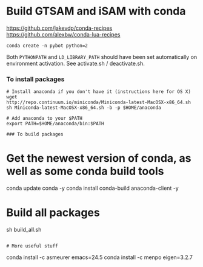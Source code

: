 # Build GTSAM and iSAM with conda

https://github.com/jakevdp/conda-recipes
https://github.com/alexbw/conda-lua-recipes

```
conda create -n pybot python=2
```
Both `PYTHONPATH` and `LD_LIBRARY_PATH` should have been set automatically on environment activation. See activate.sh / deactivate.sh.

### To install packages
```
# Install anaconda if you don't have it (instructions here for OS X)
wget
http://repo.continuum.io/miniconda/Miniconda-latest-MacOSX-x86_64.sh
sh Miniconda-latest-MacOSX-x86_64.sh -b -p $HOME/anaconda

# Add anaconda to your $PATH
export PATH=$HOME/anaconda/bin:$PATH

### To build packages
```
# Get the newest version of conda, as well as some conda build tools
conda update conda -y
conda install conda-build anaconda-client -y

# Build all packages
sh build_all.sh
```

# More useful stuff
```
conda install -c asmeurer emacs=24.5
conda install -c menpo eigen=3.2.7
```
